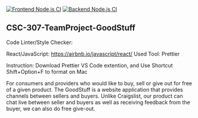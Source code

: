 [![Frontend Node.js CI](https://github.com/CSC-307-project/GoodStuff/actions/workflows/front_node.js.yml/badge.svg)](https://github.com/CSC-307-project/GoodStuff/actions/workflows/front_node.js.yml)
[![Backend Node.js CI](https://github.com/CSC-307-project/GoodStuff/actions/workflows/back_node.js.yml/badge.svg?branch=frontend-backend)](https://github.com/CSC-307-project/GoodStuff/actions/workflows/back_node.js.yml)

## CSC-307-TeamProject-GoodStuff

Code Linter/Style Checker:

React/JavaScript: https://airbnb.io/javascript/react/
Used Tool: Prettier

Instruction: Download Prettier VS Code extention, and Use Shortcut Shift+Option+F to format on Mac

For consumers and providers who would like to buy, sell or give out for free of a given product. The GoodStuff is a website application that provides channels between sellers and buyers. Unlike Craigslist, our product can chat live between seller and buyers as well as receiving feedback from the buyer, we can also do free give-out.
